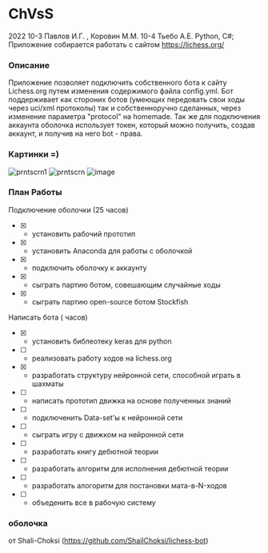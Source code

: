 # ChVsS

2022 
10-3 Павлов И.Г. , Коровин М.М.
10-4 Тьебо А.Е.
Python, C#;
Приложение собирается работать с сайтом https://lichess.org/

### Описание
Приложение позволяет подключить собственного бота к сайту Lichess.org путем изменения содержимого файла config.yml.
Бот поддерживает как стороних ботов (умеющих передовать свои ходы через uci/xml протоколы) так и собственноручно сделанных, через изменение параметра "protocol" 
на homemade. Так же для подключения аккаунта оболочка использует токен, который можно получить, создав аккаунт, и получив на него bot - права.

### Картинки =)

![prntscrn1](https://user-images.githubusercontent.com/113096503/202991638-e31b8883-b6fe-4fe4-9c52-2b7c15b480d7.png)
![prntscrn](https://user-images.githubusercontent.com/113096503/202991644-03cde915-ba2f-4502-b265-246a80410b06.png)
![image](https://user-images.githubusercontent.com/113096503/205003656-4f3fae67-8733-4493-9c73-7656c7e741a2.png)

### План Работы

Подключение оболочки (25 часов)
- [x] - установить рабочий прототип
- [x] - установить Anaconda для работы с оболочкой
- [x] - подключить оболочку к аккаунту
- [x] - сыграть партию ботом, совешающим случайные ходы
- [x] - сыграть партию open-source ботом Stockfish

Написать бота ( часов)
- [x] - установить библеотеку keras для python
- [ ] - реализовать работу ходов на lichess.org
- [x] - разработать структуру нейронной сети, способной играть в шахматы
- [ ] - написать прототип движка на основе полученных знаний
- [ ] - подключенить Data-set'ы к нейронной сети
- [ ] - сыграть игру с движком на нейронной сети
- [ ] - разработать книгу дебютной теории
- [ ] - разработать алгоритм для исполнения дебютной теории
- [ ] - разработать алогоритм для постановки мата-в-N-ходов
- [ ] - объеденить все в рабочую систему

### оболочка 
от Shali-Choksi (https://github.com/ShailChoksi/lichess-bot)
